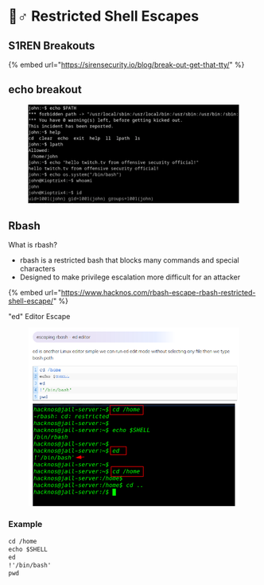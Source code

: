 # 👮♂ Restricted Shell Escapes

## S1REN Breakouts

{% embed url="https://sirensecurity.io/blog/break-out-get-that-tty/" %}

## echo breakout

<figure><img src="../.gitbook/assets/image (3) (1) (1) (2).png" alt=""><figcaption></figcaption></figure>

## Rbash

What is rbash?

* rbash is a restricted bash that blocks many commands and special characters
* Designed to make privilege escalation more difficult for an attacker

{% embed url="https://www.hacknos.com/rbash-escape-rbash-restricted-shell-escape/" %}

"ed" Editor Escape

<figure><img src="../.gitbook/assets/image (2) (6).png" alt=""><figcaption></figcaption></figure>

### Example

```
cd /home
echo $SHELL
ed
!'/bin/bash'
pwd
```
